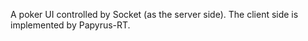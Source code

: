 A poker UI controlled by Socket (as the server side). The client side is implemented by Papyrus-RT.
